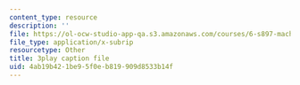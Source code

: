 ```yaml
---
content_type: resource
description: ''
file: https://ol-ocw-studio-app-qa.s3.amazonaws.com/courses/6-s897-machine-learning-for-healthcare-spring-2019/4ab19b421be95f0eb819909d8533b14f_DS97JV_o0Fs.vtt
file_type: application/x-subrip
resourcetype: Other
title: 3play caption file
uid: 4ab19b42-1be9-5f0e-b819-909d8533b14f
---
```

